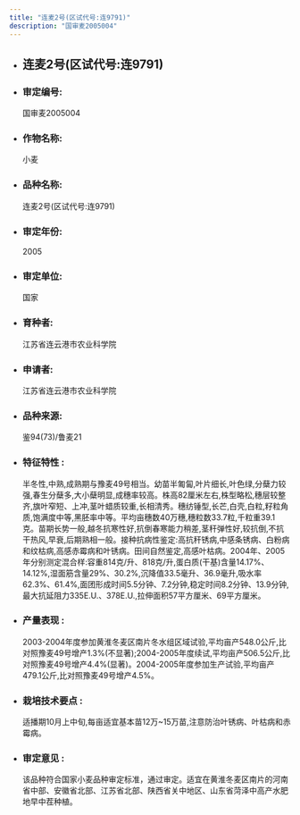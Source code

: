 ```yaml
---
title: "连麦2号(区试代号:连9791)"
description: "国审麦2005004"
---
```

* ## 连麦2号(区试代号:连9791)
* ###  审定编号:  
   国审麦2005004

*  ### 作物名称:  
   小麦

*   ###  品种名称: 
    连麦2号(区试代号:连9791)

*   ### 审定年份: 
    2005

*   ### 审定单位:  
    国家

*   ### 育种者:  
    江苏省连云港市农业科学院

*   ### 申请者:  
    江苏省连云港市农业科学院

*   ### 品种来源:  
    鉴94(73)/鲁麦21

*   ### 特征特性 : 
    半冬性,中熟,成熟期与豫麦49号相当。幼苗半匍匐,叶片细长,叶色绿,分蘖力较强,春生分蘖多,大小蘖明显,成穗率较高。株高82厘米左右,株型略松,穗层较整齐,旗叶窄短、上冲,茎叶蜡质较重,长相清秀。穗纺锤型,长芒,白壳,白粒,籽粒角质,饱满度中等,黑胚率中等。平均亩穗数40万穗,穗粒数33.7粒,千粒重39.1克。苗期长势一般,越冬抗寒性好,抗倒春寒能力稍差,茎秆弹性好,较抗倒,不抗干热风,早衰,后期熟相一般。接种抗病性鉴定:高抗秆锈病,中感条锈病、白粉病和纹枯病,高感赤霉病和叶锈病。田间自然鉴定,高感叶枯病。2004年、2005年分别测定混合样:容重814克/升、818克/升,蛋白质(干基)含量14.17%、14.12%,湿面筋含量29%、30.2%,沉降值33.5毫升、36.9毫升,吸水率62.3%、61.4%,面团形成时间5.5分钟、7.2分钟,稳定时间8.2分钟、13.9分钟,最大抗延阻力335E.U.、378E.U.,拉伸面积57平方厘米、69平方厘米。

*   ### 产量表现 : 
    2003-2004年度参加黄淮冬麦区南片冬水组区域试验,平均亩产548.0公斤,比对照豫麦49号增产1.3%(不显著);2004-2005年度续试,平均亩产506.5公斤,比对照豫麦49号增产4.4%(显著)。2004-2005年度参加生产试验,平均亩产479.1公斤,比对照豫麦49号增产4.5%。

*   ### 栽培技术要点 : 
    适播期10月上中旬,每亩适宜基本苗12万~15万苗,注意防治叶锈病、叶枯病和赤霉病。

*   ### 审定意见 : 
    该品种符合国家小麦品种审定标准，通过审定。适宜在黄淮冬麦区南片的河南省中部、安徽省北部、江苏省北部、陕西省关中地区、山东省菏泽中高产水肥地早中茬种植。
